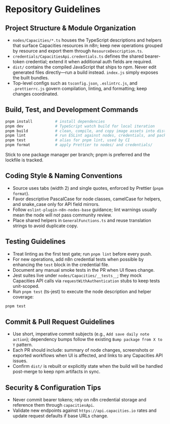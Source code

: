 # Repository Guidelines

## Project Structure & Module Organization
- `nodes/Capacities/*.ts` houses the TypeScript descriptions and helpers that surface Capacities resources in n8n; keep new operations grouped by resource and export them through `ResourceDescription.ts`.
- `credentials/CapacitiesApi.credentials.ts` defines the shared bearer-token credential; extend it when additional auth fields are required.
- `dist/` contains the compiled JavaScript that ships to npm. Never edit generated files directly—run a build instead. `index.js` simply exposes the built bundles.
- Top-level configs such as `tsconfig.json`, `.eslintrc.js`, and `.prettierrc.js` govern compilation, linting, and formatting; keep changes coordinated.

## Build, Test, and Development Commands
```bash
pnpm install          # install dependencies
pnpm dev              # TypeScript watch build for local iteration
pnpm build            # clean, compile, and copy image assets into dist/
pnpm lint             # run ESLint against nodes, credentials, and package.json
pnpm test             # alias for pnpm lint, used by CI
pnpm format           # apply Prettier to nodes/ and credentials/
```
Stick to one package manager per branch; pnpm is preferred and the lockfile is tracked.

## Coding Style & Naming Conventions
- Source uses tabs (width 2) and single quotes, enforced by Prettier (`pnpm format`).
- Favor descriptive PascalCase for node classes, camelCase for helpers, and snake_case only for API field mirrors.
- Follow `eslint-plugin-n8n-nodes-base` guidance; lint warnings usually mean the node will not pass community review.
- Place shared helpers in `GeneralFunctions.ts` and reuse translation strings to avoid duplicate copy.

## Testing Guidelines
- Treat linting as the first test gate; run `pnpm lint` before every push.
- For new operations, add n8n credential tests when possible by enhancing the `test` block in the credential file.
- Document any manual smoke tests in the PR when UI flows change.
- Jest suites live under `nodes/Capacities/__tests__`; they mock Capacities API calls via `requestWithAuthentication` stubs to keep tests unit-scoped.
- Run `pnpm test` (ts-jest) to execute the node description and helper coverage:
```bash
pnpm test
```

## Commit & Pull Request Guidelines
- Use short, imperative commit subjects (e.g., `Add save daily note action`); dependency bumps follow the existing `Bump package from X to Y` pattern.
- Each PR should include: summary of node changes, screenshots or exported workflows when UI is affected, and links to any Capacities API issues.
- Confirm `dist/` is rebuilt or explicitly state when the build will be handled post-merge to keep npm artifacts in sync.

## Security & Configuration Tips
- Never commit bearer tokens; rely on n8n credential storage and reference them through `capacitiesApi`.
- Validate new endpoints against `https://api.capacities.io` rates and update request defaults if base URLs change.
